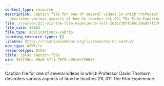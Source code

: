 ```yaml
---
content_type: resource
description: Caption file for one of several videos in which Professor David Thorburn
  describes various aspects of how he teaches 21L.011 The Film Experience.
file: /courses/21l-011-the-film-experience-fall-2013/30ff58ec50a057f17679a99c0ef56605_nIMlZ8ErLfs.srt
file_size: 19162
file_type: application/x-subrip
learning_resource_types: []
license: https://creativecommons.org/licenses/by-nc-sa/4.0/
ocw_type: OCWFile
resourcetype: Other
title: 3play caption file
uid: 30ff58ec-50a0-57f1-7679-a99c0ef56605
---
```

Caption file for one of several videos in which Professor David Thorburn describes various aspects of how he teaches 21L.011 The Film Experience.